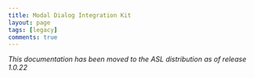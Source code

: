 ```yaml
---
title: Modal Dialog Integration Kit
layout: page
tags: [legacy]
comments: true
---
```

_This documentation has been moved to the ASL distribution as of release 1.0.22_
